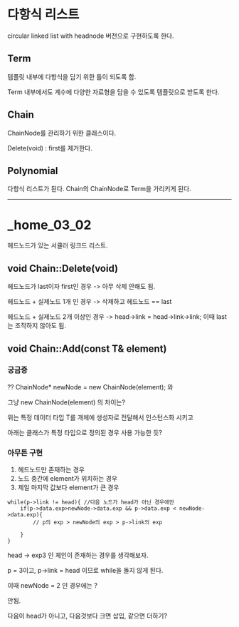 # 다항식 리스트

circular linked list with headnode 버전으로 구현하도록 한다.



## Term

템플릿 내부에 다항식을 담기 위한 틀이 되도록 함.

Term 내부에서도 계수에 다양한 자료형을 담을 수 있도록 템플릿으로 받도록 한다.

## Chain

ChainNode를 관리하기 위한 클래스이다.


Delete(void) : first를 제거한다.

## Polynomial

다항식 리스트가 된다.
Chain의 ChainNode로 Term을 가리키게 된다.

---

# _home_03_02

헤드노드가 있는 서큘러 링크드 리스트.

## void Chain<T>::Delete(void)

헤드노드가 last이자 first인 경우 -> 아무 삭제 안해도 됨.

헤드노드 + 실제노드 1개 인 경우 -> 삭제하고 헤드노드 == last

헤드노드 + 실제노드 2개 이상인 경우 -> head->link = head->link->link;
이때 last는 조작하지 않아도 됨.


## void Chain<T>::Add(const T& element)

### 궁금증

?? ChainNode<T>* newNode = new ChainNode<T>(element); 와

그냥 new ChainNode(element) 의 차이는? 

위는 특정 데이터 타입 T를 개체에 생성자로 전달해서 인스턴스화 시키고

아래는 클래스가 특정 타입으로 정의된 경우 사용 가능한 듯?

### 아무튼 구현

1. 헤드노드만 존재하는 경우
2. 노드 중간에 element가 위치하는 경우
3. 제일 마지막 값보다 element가 큰 경우

```
while(p->link != head){ //다음 노드가 head가 아닌 경우에만
    if(p->data.exp>newNode->data.exp && p->data.exp < newNode->data.exp){
        // p의 exp > newNode의 exp > p->link의 exp
        
    }
}

```

head -> exp3 인 체인이 존재하는 경우를 생각해보자.

p = 3이고, p->link = head 이므로 while을 돌지 않게 된다.

이때 newNode = 2 인 경우에는 ?

안됨.

다음이 head가 아니고, 다음것보다 크면 삽입, 같으면 더하기?




